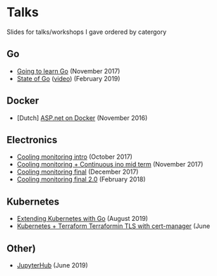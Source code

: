 # Talks
Slides for talks/workshops I gave ordered by catergory

## Go
* [Going to learn Go](https://docs.google.com/presentation/d/1biS9BFx5W9NHTDTf7bpFoki4kmrX3v4J7qmOru7-oVM/edit?usp=sharing) (November 2017)
* [State of Go](https://speakerdeck.com/campoy/the-state-of-go-feb-2019) ([video](https://www.youtube.com/watch?v=mVAh5NSPlnE)) (February 2019)

## Docker 
 * [Dutch] [ASP.net on Docker](https://docs.google.com/presentation/d/1GI-2BkjgK8PGSUI4lyepnCRYHaFhK5uBSbVHPi5DeTI/edit?usp=sharing) (November 2016)

## Electronics
 * [Cooling monitoring intro](https://docs.google.com/presentation/d/133xpBUE_acslVUcudwYcfuak7STw0niPNOy38Daqf7Y/edit?usp=sharing) (October 2017)
 * [Cooling monitoring + Continuous ino mid term](https://docs.google.com/presentation/d/1f3ZfPS9hDf4rcAGoqXM7P9uwuKj5NWtparRQBS5OCcM/edit?usp=sharing) (November 2017)
  * [Cooling monitoring final](https://docs.google.com/presentation/d/1aejnhmTDRiZKuFFRqrzR_X-FzzrlZSo5Tbn8qrUQCYU/edit?usp=sharing) (December 2017)
  * [Cooling monitoring final 2.0](https://docs.google.com/presentation/d/1JlxvyX6jugytjKkR3pp7gyNfFqFyacZSb2p2K--kTk4/edit?usp=sharing) (February 2018)

## Kubernetes
* [Extending Kubernetes with Go](https://speakerdeck.com/meyskens/extending-kubernetes-with-go) (August 2019)
* [Kubernetes + Terraform Terraformin TLS with cert-manager](https://docs.google.com/presentation/d/1SkBUzP_KoPcGvh5RiYs34zJREarkBeYNNjLpnAWN2Xo/edit?usp=sharing) (June 

## Other)
* [JupyterHub](https://speakerdeck.com/meyskens/jupyterhub) (June 2019)
